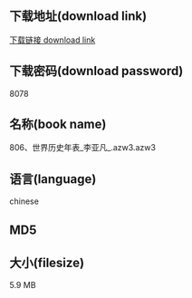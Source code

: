 ## 下载地址(download link)
[下载链接 download link](https://tutu365.netlify.app/?s=806%E3%80%81%E4%B8%96%E7%95%8C%E5%8E%86%E5%8F%B2%E5%B9%B4%E8%A1%A8_%E6%9D%8E%E4%BA%9A%E5%87%A1_.azw3)

## 下载密码(download password)
8078

## 名称(book name)
806、世界历史年表_李亚凡_.azw3.azw3

## 语言(language)
chinese

## MD5


## 大小(filesize)
5.9 MB
